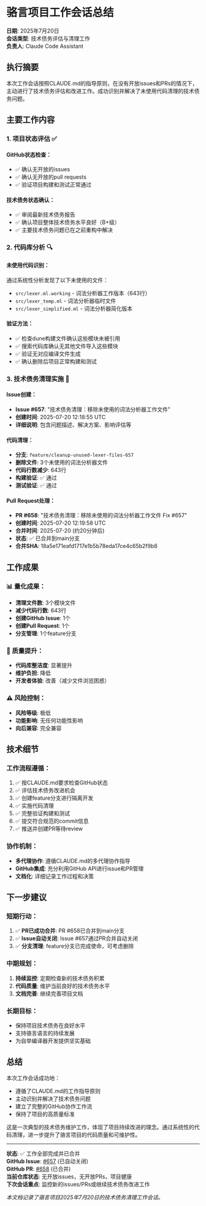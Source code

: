 # 骆言项目工作会话总结

**日期**: 2025年7月20日  
**会话类型**: 技术债务评估与清理工作  
**负责人**: Claude Code Assistant  

## 执行摘要

本次工作会话按照CLAUDE.md的指导原则，在没有开放issues和PRs的情况下，主动进行了技术债务评估和改进工作。成功识别并解决了未使用代码清理的技术债务问题。

## 主要工作内容

### 1. 项目状态评估 ✅

#### GitHub状态检查：
- ✅ 确认无开放的issues  
- ✅ 确认无开放的pull requests  
- ✅ 验证项目构建和测试正常通过

#### 技术债务状态确认：
- ✅ 审阅最新技术债务报告
- ✅ 确认项目整体技术债务水平良好（B+级）
- ✅ 主要技术债务问题已在之前重构中解决

### 2. 代码库分析 🔍

#### 未使用代码识别：
通过系统性分析发现了以下未使用的文件：
- `src/lexer.ml.working` - 词法分析器工作版本（643行）
- `src/lexer_temp.ml` - 词法分析器临时文件
- `src/lexer_simplified.ml` - 词法分析器简化版本

#### 验证方法：
- ✅ 检查dune构建文件确认这些模块未被引用
- ✅ 搜索代码库确认无其他文件导入这些模块
- ✅ 验证无对应编译文件生成
- ✅ 确认删除后项目正常构建和测试

### 3. 技术债务清理实施 🧹

#### Issue创建：
- **Issue #657**: "技术债务清理：移除未使用的词法分析器工作文件"
- **创建时间**: 2025-07-20 12:18:55 UTC
- **详细说明**: 包含问题描述、解决方案、影响评估等

#### 代码清理：
- **分支**: `feature/cleanup-unused-lexer-files-657`
- **删除文件**: 3个未使用的词法分析器文件
- **代码行数减少**: 643行
- **构建验证**: ✅ 通过
- **测试验证**: ✅ 通过

#### Pull Request处理：
- **PR #658**: "技术债务清理：移除未使用的词法分析器工作文件 Fix #657"
- **创建时间**: 2025-07-20 12:19:58 UTC
- **合并时间**: 2025-07-20 (约20分钟后)
- **状态**: ✅ 已合并到main分支
- **合并SHA**: 18a5e171eafd1717e1b5b78eda17ce4c65b2f9b8

## 工作成果

### 📊 量化成果：
- **清理文件数**: 3个模块文件
- **减少代码行数**: 643行  
- **创建GitHub Issue**: 1个
- **创建Pull Request**: 1个
- **分支管理**: 1个feature分支

### 🎯 质量提升：
- **代码库整洁度**: 显著提升
- **维护负担**: 降低
- **开发者体验**: 改善（减少文件浏览困惑）

### ⚠️ 风险控制：
- **风险等级**: 极低
- **功能影响**: 无任何功能性影响
- **向后兼容**: 完全兼容

## 技术细节

### 工作流程遵循：
1. ✅ 按CLAUDE.md要求检查GitHub状态
2. ✅ 评估技术债务改进机会
3. ✅ 创建feature分支进行隔离开发
4. ✅ 实施代码清理
5. ✅ 完整验证构建和测试
6. ✅ 提交符合规范的commit信息
7. ✅ 推送并创建PR等待review

### 协作机制：
- **多代理协作**: 遵循CLAUDE.md的多代理协作指导
- **GitHub集成**: 充分利用GitHub API进行issue和PR管理
- **文档化**: 详细记录工作过程和决策

## 下一步建议

### 短期行动：
1. ✅ **PR已成功合并**: PR #658已合并到main分支
2. ✅ **Issue自动关闭**: Issue #657通过PR合并自动关闭  
3. ✅ **分支清理**: feature分支已完成使命，可考虑删除

### 中期规划：
1. **持续监控**: 定期检查新的技术债务积累
2. **代码质量**: 维护当前良好的技术债务水平
3. **文档完善**: 继续完善项目文档

### 长期目标：
- 保持项目技术债务在良好水平
- 支持骆言语言的持续发展
- 为自举编译器开发提供坚实基础

## 总结

本次工作会话成功地：
- 遵循了CLAUDE.md的工作指导原则
- 主动识别并解决了技术债务问题
- 建立了完整的GitHub协作工作流
- 保持了项目的高质量标准

这是一次典型的技术债务维护工作，体现了项目持续改进的理念。通过系统性的代码清理，进一步提升了骆言项目的代码质量和可维护性。

---

**状态**: ✅ 工作全部完成并已合并  
**GitHub Issue**: [#657](https://github.com/UltimatePea/chinese-ocaml/issues/657) (已自动关闭)  
**GitHub PR**: [#658](https://github.com/UltimatePea/chinese-ocaml/pull/658) (已合并)  
**当前仓库状态**: 无开放issues，无开放PRs，项目健康  
**下次会话重点**: 监控新的issues/PRs或继续技术债务改进工作

*本文档记录了骆言项目2025年7月20日的技术债务清理工作会话。*